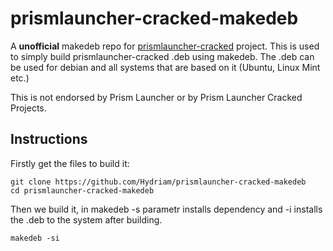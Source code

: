# prismlauncher-cracked-makedeb
A **unofficial** makedeb repo for [prismlauncher-cracked](https://github.com/Diegiwg/PrismLauncher-Cracked) project.
This is used to simply build prismlauncher-cracked .deb using makedeb. 
The .deb can be used for debian and all systems that are based on it (Ubuntu, Linux Mint etc.)

This is not endorsed by Prism Launcher or by Prism Launcher Cracked Projects.

## Instructions
Firstly get the files to build it:
```
git clone https://github.com/Hydriam/prismlauncher-cracked-makedeb
cd prismlauncher-cracked-makedeb
```
Then we build it, in makedeb -s parametr installs dependency and -i installs the .deb to the system after building.
```
makedeb -si 
```
